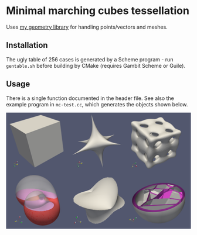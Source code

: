 # Minimal marching cubes tessellation
Uses [my geometry library](https://github.com/salvipeter/libgeom/) for handling points/vectors and meshes.

## Installation
The ugly table of 256 cases is generated by a Scheme program - run `gentable.sh` before building by CMake (requires Gambit Scheme or Guile).

## Usage
There is a single function documented in the header file.
See also the example program in `mc-test.cc`, which generates the objects shown below.

![Example objects](mc-test.png)
